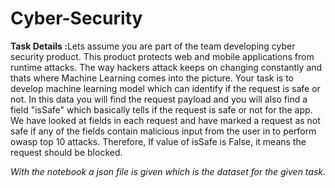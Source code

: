 # Cyber-Security

<b>Task Details :</b>Lets assume you are part of the team developing cyber security product. This product protects web and mobile applications from runtime attacks. The way hackers attack keeps on changing constantly and thats where Machine Learning comes into the picture. Your task is to develop machine learning model which can identify if the request is safe or not.
In this data you will find the request payload and you will also find a field "isSafe" which basically tells if the request is safe or not for the app. We have looked at fields in each request and have marked a request as not safe if any of the fields contain malicious input from the user in to perform owasp top 10 attacks. Therefore, If value of isSafe is False, it means the request should be blocked. 

<i>With the notebook a json file is given which is the dataset for the given task.</i>
